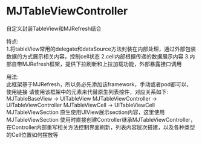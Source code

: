 # MJTableViewController
自定义封装TableView和MJRefresh结合

特点:<br/>
1.将tableView常用的delegate和dataSource方法封装在内部处理，通过外部包装数据的方式展示相关内容，控制cell状态
2.cell内部根据传递的数据展示内容
3.内部自带MJRefresh框架，提供下拉刷新和上拉加载功能，外部暴露接口调用

用法:<br/>
此框架基于MJRefresh，所以务必先添加该framework，手动或者pod都可以，使用链接
请使用该框架中的元素来代替原生列表控件，对应关系如下:
MJTableBaseView -> UITableView
MJTableViewController -> UITableViewController
MJTableViewCell -> UITableViewCell
MJTableViewSection 原生使用UIView展示section内容，这里使用MJTableViewSection
使用时直接创建Controller继承MJTableViewController，在Controller内部重写相关方法控制界面刷新，列表内容层次搭建，以及各种类型的Cell位置如何摆放等
